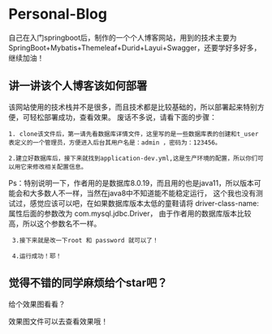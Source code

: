 # Personal-Blog
  自己在入门springboot后，制作的一个个人博客网站，用到的技术主要为SpringBoot+Mybatis+Themeleaf+Durid+Layui+Swagger，还要学好多好多，继续加油！


## 讲一讲该个人博客该如何部署
  该网站使用的技术栈并不是很多，而且技术都是比较基础的，所以部署起来特别方便，可轻松部署成功，查看效果。
  废话不多说，请看下面的步骤：
  
    1. clone该文件后，第一请先看数据库详情文件，这里写的是一些数据库表的创建和t_user表定义的一个管理员，方便进入后台其用户名是：admin ，密码为：123456。
   
    2.建立好数据库后，接下来就找到application-dev.yml,这是生产环境的配置，所以你们可以用它来修改相关配置信息。
   Ps：特别说明一下，作者用的是数据库8.0.19，而且用的也是java11，所以版本可能会和大多数人不一样，当然在java8中不知道能不能稳定运行，
   这个我也没有测试过，感觉应该可以吧，在如果数据库版本太低的童鞋请将 driver-class-name: 属性后面的参数改为 com.mysql.jdbc.Driver，
   由于作者用的数据库版本比较高，所以这个参数名不一样。
   
     3.接下来就是改一下root 和 password 就可以了！
   
     4.运行成功！耶！
   
   ## 觉得不错的同学麻烦给个star吧？
   给个效果图看看？
   
   效果图文件可以去查看效果哦！
   
   

